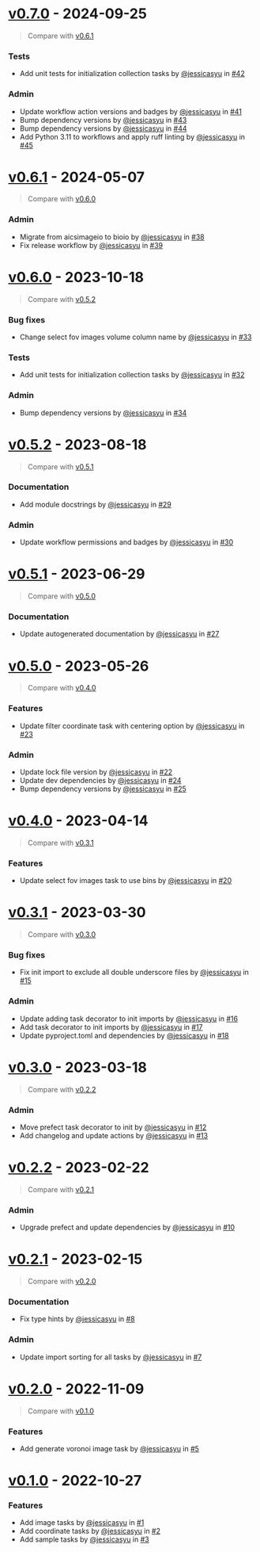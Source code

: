 # [v0.7.0](https://github.com/allen-cell-animated/abm-initialization-collection/releases/tag/v0.7.0) - 2024-09-25

> Compare with [v0.6.1](https://github.com/allen-cell-animated/abm-initialization-collection/compare/v0.6.1...v0.7.0)

### Tests

- Add unit tests for initialization collection tasks by [@jessicasyu](https://github.com/jessicasyu) in [#42](https://github.com/allen-cell-animated/abm-initialization-collection/pull/42)

### Admin

- Update workflow action versions and badges by [@jessicasyu](https://github.com/jessicasyu) in [#41](https://github.com/allen-cell-animated/abm-initialization-collection/pull/41)
- Bump dependency versions by [@jessicasyu](https://github.com/jessicasyu) in [#43](https://github.com/allen-cell-animated/abm-initialization-collection/pull/43)
- Bump dependency versions by [@jessicasyu](https://github.com/jessicasyu) in [#44](https://github.com/allen-cell-animated/abm-initialization-collection/pull/44)
- Add Python 3.11 to workflows and apply ruff linting by [@jessicasyu](https://github.com/jessicasyu) in [#45](https://github.com/allen-cell-animated/abm-initialization-collection/pull/45)

# [v0.6.1](https://github.com/allen-cell-animated/abm-initialization-collection/releases/tag/v0.6.1) - 2024-05-07

> Compare with [v0.6.0](https://github.com/allen-cell-animated/abm-initialization-collection/compare/v0.6.0...v0.6.1)

### Admin

- Migrate from aicsimageio to bioio by [@jessicasyu](https://github.com/jessicasyu) in [#38](https://github.com/allen-cell-animated/abm-initialization-collection/pull/38)
- Fix release workflow by [@jessicasyu](https://github.com/jessicasyu) in [#39](https://github.com/allen-cell-animated/abm-initialization-collection/pull/39)

# [v0.6.0](https://github.com/allen-cell-animated/abm-initialization-collection/releases/tag/v0.6.0) - 2023-10-18

> Compare with [v0.5.2](https://github.com/allen-cell-animated/abm-initialization-collection/compare/v0.5.2...v0.6.0)

### Bug fixes

- Change select fov images volume column name by [@jessicasyu](https://github.com/jessicasyu) in [#33](https://github.com/allen-cell-animated/abm-initialization-collection/pull/33)

### Tests

- Add unit tests for initialization collection tasks by [@jessicasyu](https://github.com/jessicasyu) in [#32](https://github.com/allen-cell-animated/abm-initialization-collection/pull/32)

### Admin

- Bump dependency versions by [@jessicasyu](https://github.com/jessicasyu) in [#34](https://github.com/allen-cell-animated/abm-initialization-collection/pull/34)

# [v0.5.2](https://github.com/allen-cell-animated/abm-initialization-collection/releases/tag/v0.5.2) - 2023-08-18

> Compare with [v0.5.1](https://github.com/allen-cell-animated/abm-initialization-collection/compare/v0.5.1...v0.5.2)

### Documentation

- Add module docstrings by [@jessicasyu](https://github.com/jessicasyu) in [#29](https://github.com/allen-cell-animated/abm-initialization-collection/pull/29)

### Admin

- Update workflow permissions and badges by [@jessicasyu](https://github.com/jessicasyu) in [#30](https://github.com/allen-cell-animated/abm-initialization-collection/pull/30)

# [v0.5.1](https://github.com/allen-cell-animated/abm-initialization-collection/releases/tag/v0.5.1) - 2023-06-29

> Compare with [v0.5.0](https://github.com/allen-cell-animated/abm-initialization-collection/compare/v0.5.0...v0.5.1)

### Documentation

- Update autogenerated documentation by [@jessicasyu](https://github.com/jessicasyu) in [#27](https://github.com/allen-cell-animated/abm-initialization-collection/pull/27)

# [v0.5.0](https://github.com/allen-cell-animated/abm-initialization-collection/releases/tag/v0.5.0) - 2023-05-26

> Compare with [v0.4.0](https://github.com/allen-cell-animated/abm-initialization-collection/compare/v0.4.0...v0.5.0)

### Features

- Update filter coordinate task with centering option by [@jessicasyu](https://github.com/jessicasyu) in [#23](https://github.com/allen-cell-animated/abm-initialization-collection/pull/23)

### Admin

- Update lock file version by [@jessicasyu](https://github.com/jessicasyu) in [#22](https://github.com/allen-cell-animated/abm-initialization-collection/pull/22)
- Update dev dependencies by [@jessicasyu](https://github.com/jessicasyu) in [#24](https://github.com/allen-cell-animated/abm-initialization-collection/pull/24)
- Bump dependency versions by [@jessicasyu](https://github.com/jessicasyu) in [#25](https://github.com/allen-cell-animated/abm-initialization-collection/pull/25)

# [v0.4.0](https://github.com/allen-cell-animated/abm-initialization-collection/releases/tag/v0.4.0) - 2023-04-14

> Compare with [v0.3.1](https://github.com/allen-cell-animated/abm-initialization-collection/compare/v0.3.1...v0.4.0)

### Features

- Update select fov images task to use bins by [@jessicasyu](https://github.com/jessicasyu) in [#20](https://github.com/allen-cell-animated/abm-initialization-collection/pull/20)

# [v0.3.1](https://github.com/allen-cell-animated/abm-initialization-collection/releases/tag/v0.3.1) - 2023-03-30

> Compare with [v0.3.0](https://github.com/allen-cell-animated/abm-initialization-collection/compare/v0.3.0...v0.3.1)

### Bug fixes

- Fix init import to exclude all double underscore files by [@jessicasyu](https://github.com/jessicasyu) in [#15](https://github.com/allen-cell-animated/abm-initialization-collection/pull/15)

### Admin

- Update adding task decorator to init imports by [@jessicasyu](https://github.com/jessicasyu) in [#16](https://github.com/allen-cell-animated/abm-initialization-collection/pull/16)
- Add task decorator to init imports by [@jessicasyu](https://github.com/jessicasyu) in [#17](https://github.com/allen-cell-animated/abm-initialization-collection/pull/17)
- Update pyproject.toml and dependencies by [@jessicasyu](https://github.com/jessicasyu) in [#18](https://github.com/allen-cell-animated/abm-initialization-collection/pull/18)

# [v0.3.0](https://github.com/allen-cell-animated/abm-initialization-collection/releases/tag/v0.3.0) - 2023-03-18

> Compare with [v0.2.2](https://github.com/allen-cell-animated/abm-initialization-collection/compare/v0.2.2...v0.3.0)

### Admin

- Move prefect task decorator to init by [@jessicasyu](https://github.com/jessicasyu) in [#12](https://github.com/allen-cell-animated/abm-initialization-collection/pull/12)
- Add changelog and update actions by [@jessicasyu](https://github.com/jessicasyu) in [#13](https://github.com/allen-cell-animated/abm-initialization-collection/pull/13)

# [v0.2.2](https://github.com/allen-cell-animated/abm-initialization-collection/releases/tag/v0.2.2) - 2023-02-22

> Compare with [v0.2.1](https://github.com/allen-cell-animated/abm-initialization-collection/compare/v0.2.1...v0.2.2)

### Admin

- Upgrade prefect and update dependencies by [@jessicasyu](https://github.com/jessicasyu) in [#10](https://github.com/allen-cell-animated/abm-initialization-collection/pull/10)

# [v0.2.1](https://github.com/allen-cell-animated/abm-initialization-collection/releases/tag/v0.2.1) - 2023-02-15

> Compare with [v0.2.0](https://github.com/allen-cell-animated/abm-initialization-collection/compare/v0.2.0...v0.2.1)

### Documentation

- Fix type hints by [@jessicasyu](https://github.com/jessicasyu) in [#8](https://github.com/allen-cell-animated/abm-initialization-collection/pull/8)

### Admin

- Update import sorting for all tasks by [@jessicasyu](https://github.com/jessicasyu) in [#7](https://github.com/allen-cell-animated/abm-initialization-collection/pull/7)

# [v0.2.0](https://github.com/allen-cell-animated/abm-initialization-collection/releases/tag/v0.2.0) - 2022-11-09

> Compare with [v0.1.0](https://github.com/allen-cell-animated/abm-initialization-collection/compare/v0.1.0...v0.2.0)

### Features

- Add generate voronoi image task by [@jessicasyu](https://github.com/jessicasyu) in [#5](https://github.com/allen-cell-animated/abm-initialization-collection/pull/5)

# [v0.1.0](https://github.com/allen-cell-animated/abm-initialization-collection/releases/tag/v0.1.0) - 2022-10-27

### Features

- Add image tasks by [@jessicasyu](https://github.com/jessicasyu) in [#1](https://github.com/allen-cell-animated/abm-initialization-collection/pull/1)
- Add coordinate tasks by [@jessicasyu](https://github.com/jessicasyu) in [#2](https://github.com/allen-cell-animated/abm-initialization-collection/pull/2)
- Add sample tasks by [@jessicasyu](https://github.com/jessicasyu) in [#3](https://github.com/allen-cell-animated/abm-initialization-collection/pull/3)
